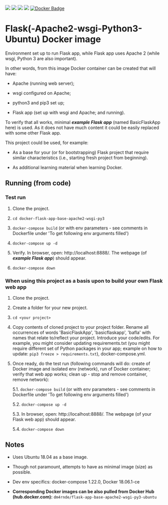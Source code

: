 
[![](https://images.microbadger.com/badges/license/dm4rnde/flask-app-base-apache2-wsgi-py3-ubuntu.svg)](https://microbadger.com/images/dm4rnde/flask-app-base-apache2-wsgi-py3-ubuntu "Image License") [![](https://images.microbadger.com/badges/image/dm4rnde/flask-app-base-apache2-wsgi-py3-ubuntu.svg)](http://microbadger.com/images/dm4rnde/flask-app-base-apache2-wsgi-py3-ubuntu "Image Layers") [![](https://images.microbadger.com/badges/version/dm4rnde/flask-app-base-apache2-wsgi-py3-ubuntu.svg)](http://microbadger.com/images/dm4rnde/flask-app-base-apache2-wsgi-py3-ubuntu "Image Version") [![](https://images.microbadger.com/badges/commit/dm4rnde/flask-app-base-apache2-wsgi-py3-ubuntu.svg)](https://github.com/dm4rnde/docker-flask-app-base-apache2-wsgi-py3 "Image Commit") [![Docker Badge](https://img.shields.io/docker/build/dm4rnde/flask-app-base-apache2-wsgi-py3-ubuntu.svg)](https://hub.docker.com/r/dm4rnde/flask-app-base-apache2-wsgi-py3-ubuntu/builds/)

# Flask(-Apache2-wsgi-Python3-Ubuntu) Docker image

Environment set up to run Flask app, while Flask app uses Apache 2 (while wsgi, Python 3 are also important).

In other words, from this image Docker container can be created that will have:

- Apache (running web server);

- wsgi configured on Apache;

- python3 and pip3 set up;

- Flask app (set up with wsgi and Apache; and running).


To verify that all works, minimal ***example Flask app*** (named BasicFlaskApp here) is used. As it does not have much content it could be easily replaced with some other Flask app.


This project could be used, for example:

- As a base for your (or for bootstrapping) Flask project that require similar characteristics (i.e., starting fresh project from beginning).

- As additional learning material when learning Docker.


## Running (from code)

### Test run

1. Clone the project.

2. `cd docker-flask-app-base-apache2-wsgi-py3`

3. `docker-compose build` (or with env parameters - see comments in Dockerfile under 'To get following env arguments filled')

4. `docker-compose up -d`

5. Verify. In browser, open: http://localhost:8888/. The webpage (of ***example Flask app***) should appear.

6. `docker-compose down`


### When using this project as a basis upon to build your own Flask web app


1. Clone the project.

2. Create a folder for your new project.

3. `cd <your project>`

4. Copy contents of cloned project to your project folder. Rename all occurrences of words 'BasicFlaskApp', 'basicflaskapp', 'bafla' with names that relate to/reflect your project. Introduce your code/edits. For example, you might consider updating requirements.txt (you might require different set of Python packages in your app; example on how to update: `pip3 freeze > requirements.txt`), docker-compose.yml.

5. Once ready, do the test run (following commands will do: create of Docker image and isolated env (network), run of Docker container; verify that web app works; clean up - stop and remove container, remove network):

   5.1. `docker-compose build` (or with env parameters - see comments in Dockerfile under 'To get following env arguments filled')

   5.2. `docker-compose up -d`

   5.3. In browser, open: http://localhost:8888/. The webpage (of your Flask web app) should appear.
   
   5.4. `docker-compose down`


## Notes

- Uses Ubuntu 18.04 as a base image.

- Though not paramount, attempts to have as minimal image (size) as possible.

- Dev env specifics: docker-compose 1.22.0,  Docker 18.06.1-ce

- **Corresponding Docker images can be also pulled from Docker Hub (hub.docker.com):** `dm4rnde/flask-app-base-apache2-wsgi-py3-ubuntu`
